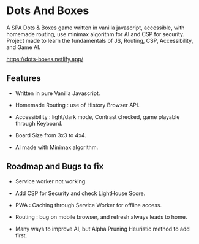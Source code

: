 # Dots And Boxes

A SPA Dots & Boxes game written in vanilla javascript, accessible, with homemade routing, use minimax algorithm for AI and CSP for security. Project made to learn the fundamentals of JS, Routing, CSP, Accessibility, and Game AI.

<https://dots-boxes.netlify.app/>

## Features

- Written in pure Vanilla Javascript.

- Homemade Routing : use of History Browser API.

- Accessibility : light/dark mode, Contrast checked, game playable through Keyboard.

- Board Size from 3x3 to 4x4.

- AI made with Minimax algorithm.

## Roadmap and Bugs to fix

- Service worker not working.

- Add CSP for Security and check LightHouse Score.

- PWA : Caching through Service Worker for offline access.

- Routing : bug on mobile browser, and refresh always leads to home.

- Many ways to improve AI, but Alpha Pruning Heuristic method to add first.
